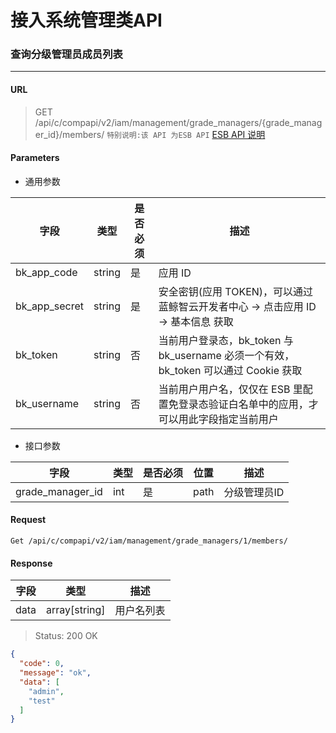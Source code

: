 # 接入系统管理类API
### 查询分级管理员成员列表

-------

#### URL

> GET /api/c/compapi/v2/iam/management/grade_managers/{grade_manager_id}/members/
> `特别说明:该 API 为ESB API` [ESB API 说明](../01-Overview/01-BackendAPIvsESBAPI.md)


#### Parameters

* 通用参数

| 字段 |  类型 |是否必须  | 描述  |
|--------|--------|--------|--------|
|bk_app_code|string|是|应用 ID|
|bk_app_secret|string|是|安全密钥(应用 TOKEN)，可以通过 蓝鲸智云开发者中心 -> 点击应用 ID -> 基本信息 获取|
|bk_token|string|否|当前用户登录态，bk_token 与 bk_username 必须一个有效，bk_token 可以通过 Cookie 获取|
|bk_username|string|否|当前用户用户名，仅仅在 ESB 里配置免登录态验证白名单中的应用，才可以用此字段指定当前用户|

* 接口参数

| 字段 |  类型 |是否必须  | 位置 |描述  |
|--------|--------|--------|--------|--------|
| grade_manager_id | int | 是 | path | 分级管理员ID |

#### Request
```
Get /api/c/compapi/v2/iam/management/grade_managers/1/members/
```

#### Response

| 字段      | 类型      | 描述      |
|-----------|-----------|-----------|
| data   | array[string]     | 用户名列表 |


> Status: 200 OK

```json
{
  "code": 0,
  "message": "ok",
  "data": [
    "admin",
    "test"
  ]
}
```
